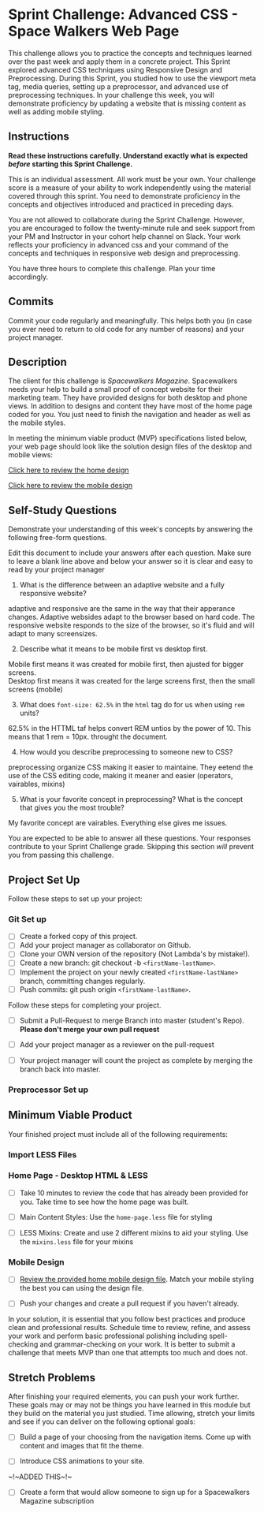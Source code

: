 # Sprint Challenge: Advanced CSS - Space Walkers Web Page

This challenge allows you to practice the concepts and techniques learned over the past week and apply them in a concrete project. This Sprint explored advanced CSS techniques using Responsive Design and Preprocessing. During this Sprint, you studied how to use the viewport meta tag, media queries, setting up a preprocessor, and advanced use of preprocessing techniques. In your challenge this week, you will demonstrate proficiency by updating a website that is missing content as well as adding mobile styling.

## Instructions

**Read these instructions carefully. Understand exactly what is expected _before_ starting this Sprint Challenge.**

This is an individual assessment. All work must be your own. Your challenge score is a measure of your ability to work independently using the material covered through this sprint. You need to demonstrate proficiency in the concepts and objectives introduced and practiced in preceding days.

You are not allowed to collaborate during the Sprint Challenge. However, you are encouraged to follow the twenty-minute rule and seek support from your PM and Instructor in your cohort help channel on Slack. Your work reflects your proficiency in advanced css and your command of the concepts and techniques in responsive web design and preprocessing.

You have three hours to complete this challenge. Plan your time accordingly.

## Commits

Commit your code regularly and meaningfully. This helps both you (in case you ever need to return to old code for any number of reasons) and your project manager.

## Description

The client for this challenge is _Spacewalkers Magazine_. Spacewalkers needs your help to build a small proof of concept website for their marketing team. They have provided designs for both desktop and phone views. In addition to designs and content they have most of the home page coded for you. You just need to finish the navigation and header as well as the mobile styles.

In meeting the minimum viable product (MVP) specifications listed below, your web page should look like the solution design files of the desktop and mobile views:

[Click here to review the home design](design-files/home-desktop.png)

[Click here to review the mobile design](design-files/home-mobile.png)

## Self-Study Questions

Demonstrate your understanding of this week's concepts by answering the following free-form questions.

Edit this document to include your answers after each question. Make sure to leave a blank line above and below your answer so it is clear and easy to read by your project manager

1. What is the difference between an adaptive website and a fully responsive website?

adaptive and responsive are the same in the way that their apperance changes.  Adaptive websides adapt to the browser based on hard code.  The responsive website responds to the size of the browser, so it's fluid and will adapt to many screensizes. 

2. Describe what it means to be mobile first vs desktop first.

Mobile first means it was created for mobile first, then ajusted for bigger screens.  
Desktop first means it was created for the large screens first, then the small screens (mobile)

3. What does `font-size: 62.5%` in the `html` tag do for us when using `rem` units?

62.5% in the HTTML taf helps convert REM untios by the power of 10.  This means that 1 rem = 10px.  throught the document. 

4. How would you describe preprocessing to someone new to CSS?

preprocessing organize CSS making it easier to maintaine.  They eetend the use of the CSS editing code, making it meaner and easier (operators, vairables, mixins)

5. What is your favorite concept in preprocessing? What is the concept that gives you the most trouble?

My favorite concept are vairables.  Everything else gives me issues. 

You are expected to be able to answer all these questions. Your responses contribute to your Sprint Challenge grade. Skipping this section *will* prevent you from passing this challenge.

## Project Set Up

Follow these steps to set up your project:

### Git Set up

- [ ] Create a forked copy of this project.
- [ ] Add your project manager as collaborator on Github.
- [ ] Clone your OWN version of the repository (Not Lambda's by mistake!).
- [ ] Create a new branch: git checkout -b `<firstName-lastName>`.
- [ ] Implement the project on your newly created `<firstName-lastName>` branch, committing changes regularly.
- [ ] Push commits: git push origin `<firstName-lastName>`.
 
Follow these steps for completing your project.

- [ ] Submit a Pull-Request to merge <firstName-lastName> Branch into master (student's  Repo). **Please don't merge your own pull request**
- [ ] Add your project manager as a reviewer on the pull-request
- [ ] Your project manager will count the project as complete by merging the branch back into master.
 

### Preprocessor Set up

<!-- * [ ] Verify that you have LESS installed correctly by running `lessc -v` in your terminal, if you don't get a version message back, reach out to your project manager for help. -->
<!-- * [ ] Open your terminal and navigate to your preprocessing project by using the `cd` command -->
<!-- * [ ] Once in your project's root folder, run the following command `less-watch-compiler less css index.less` -->
<!-- * [ ] Verify your compiler is working correctly by changing the `background-color` on the `html` selector to `red` in your `index.less` file. -->
<!-- * [ ] Once you see the red screen, you can delete that style and you're ready to start on the next task -->

## Minimum Viable Product

Your finished project must include all of the following requirements:

### Import LESS Files

<!-- * [ ] Navigate to your `index.less` file. Notice the file is blank. You have been asked to use a certain import order. That order is as follows: -->

<!-- ```markdown
1.variables.less
2.mixins.less
3.reset.less
4.global.less
5.navigation.less
6.footer.less
7.home-page.less
``` -->

<!-- _You will know everything is working properly when you see the styles enabled for the provided content._   -->

### Home Page - Desktop HTML & LESS

* [ ] Take 10 minutes to review the code that has already been provided for you. Take time to see how the home page was built.

<!-- * [ ] Add a viewport meta tag to the head of your index.html page -->

<!-- * [ ] [Review the provided home desktop design file](design-files/home-desktop.png). You are to build the missing navigation system and header image. You have been provided all content necessary in the [index.html file](index.html) -->

<!-- * [ ] Navigation Styles: Use the `navigation.less` file for styling. -->

* [ ] Main Content Styles: Use the `home-page.less` file for styling

* [ ] LESS Mixins: Create and use 2 different mixins to aid your styling. Use the `mixins.less` file for your mixins

<!-- * [ ] LESS Parametric Mixin: create a parametric mixin that is used to create the `sign up` button styles. -->

<!-- * [ ]  Use at least 2 parameters to create your button -->

<!-- * [ ] Create a hover state that swaps the background color and font color of the base button styles. -->

### Mobile Design

<!-- * [ ] Create a `@phone` variable that contains a `max-width: 500px` media query string. Use the `@phone` variable for all your nested mobile styling. -->

* [ ] [Review the provided home mobile design file](design-files/home-mobile.png). Match your mobile styling the best you can using the design file.

* [ ] Push your changes and create a pull request if you haven't already.

In your solution, it is essential that you follow best practices and produce clean and professional results. Schedule time to review, refine, and assess your work and perform basic professional polishing including spell-checking and grammar-checking on your work. It is better to submit a challenge that meets MVP than one that attempts too much and does not.

## Stretch Problems

After finishing your required elements, you can push your work further. These goals may or may not be things you have learned in this module but they build on the material you just studied. Time allowing, stretch your limits and see if you can deliver on the following optional goals:

* [ ] Build a page of your choosing from the navigation items. Come up with content and images that fit the theme.

* [ ] Introduce CSS animations to your site.

<!-- * [ ] Create a fixed navigation and add some opacity to the background --> ~!~ADDED THIS~!~

* [ ] Create a form that would allow someone to sign up for a Spacewalkers Magazine subscription